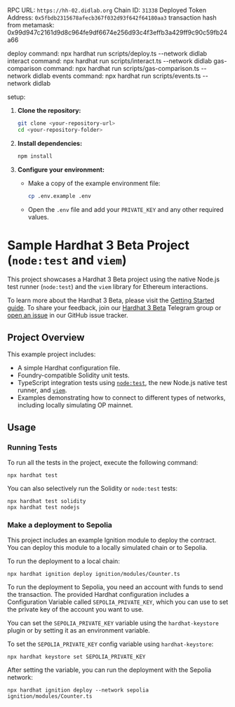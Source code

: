 RPC URL: `https://hh-02.didlab.org`
Chain ID: `31338`
Deployed Token Address: `0x5fbdb2315678afecb367f032d93f642f64180aa3`
transaction hash from metamask: 0x99d947c2161d9d8c964fe9df6674e256d93c4f3effb3a429ff9c90c59fb24a66

deploy command: npx hardhat run scripts/deploy.ts --network didlab
interact command: npx hardhat run scripts/interact.ts --network didlab
gas-comparison command: npx hardhat run scripts/gas-comparison.ts --network didlab
events command: npx hardhat run scripts/events.ts --network didlab

setup:
1.  **Clone the repository:**
    ```bash
    git clone <your-repository-url>
    cd <your-repository-folder>
    ```

2.  **Install dependencies:**
    ```bash
    npm install
    ```

3.  **Configure your environment:**
    * Make a copy of the example environment file:
        ```bash
        cp .env.example .env
        ```
    * Open the `.env` file and add your `PRIVATE_KEY` and any other required values.

# Sample Hardhat 3 Beta Project (`node:test` and `viem`)

This project showcases a Hardhat 3 Beta project using the native Node.js test runner (`node:test`) and the `viem` library for Ethereum interactions.

To learn more about the Hardhat 3 Beta, please visit the [Getting Started guide](https://hardhat.org/docs/getting-started#getting-started-with-hardhat-3). To share your feedback, join our [Hardhat 3 Beta](https://hardhat.org/hardhat3-beta-telegram-group) Telegram group or [open an issue](https://github.com/NomicFoundation/hardhat/issues/new) in our GitHub issue tracker.

## Project Overview

This example project includes:

- A simple Hardhat configuration file.
- Foundry-compatible Solidity unit tests.
- TypeScript integration tests using [`node:test`](nodejs.org/api/test.html), the new Node.js native test runner, and [`viem`](https://viem.sh/).
- Examples demonstrating how to connect to different types of networks, including locally simulating OP mainnet.

## Usage

### Running Tests

To run all the tests in the project, execute the following command:

```shell
npx hardhat test
```

You can also selectively run the Solidity or `node:test` tests:

```shell
npx hardhat test solidity
npx hardhat test nodejs
```

### Make a deployment to Sepolia

This project includes an example Ignition module to deploy the contract. You can deploy this module to a locally simulated chain or to Sepolia.

To run the deployment to a local chain:

```shell
npx hardhat ignition deploy ignition/modules/Counter.ts
```

To run the deployment to Sepolia, you need an account with funds to send the transaction. The provided Hardhat configuration includes a Configuration Variable called `SEPOLIA_PRIVATE_KEY`, which you can use to set the private key of the account you want to use.

You can set the `SEPOLIA_PRIVATE_KEY` variable using the `hardhat-keystore` plugin or by setting it as an environment variable.

To set the `SEPOLIA_PRIVATE_KEY` config variable using `hardhat-keystore`:

```shell
npx hardhat keystore set SEPOLIA_PRIVATE_KEY
```

After setting the variable, you can run the deployment with the Sepolia network:

```shell
npx hardhat ignition deploy --network sepolia ignition/modules/Counter.ts
```
